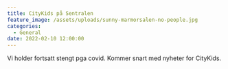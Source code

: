 ```yaml
---
title: CityKids på Sentralen
feature_image: /assets/uploads/sunny-marmorsalen-no-people.jpg
categories:
  - General
date: 2022-02-10 12:00:00
---
```

Vi holder fortsatt stengt pga covid. Kommer snart med nyheter for CityKids.